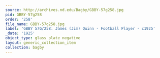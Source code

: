 ```yaml
---
source: http://archives.nd.edu/Bagby/GBBY-57g258.jpg
pid: GBBY-57g258
order: '258'
file_name: GBBY-57g258.jpg
label: 'GBBY 57G/258: James (Jim) Quinn - Football Player - c1925'
_date: '1925'
object_type: glass plate negative
layout: generic_collection_item
collection: bagby
---
```


